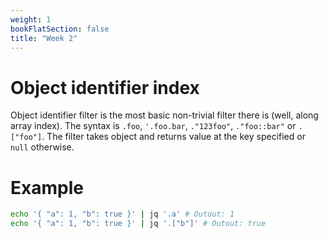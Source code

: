 ```yaml
---
weight: 1
bookFlatSection: false
title: "Week 2"
---
```


# Object identifier index
Object identifier filter is the most basic non-trivial filter there is (well, along array index).
The syntax is `.foo`, `'.foo.bar`, `."123foo"`, `."foo::bar"` or `.["foo"]`.
The filter takes object and returns value at the key specified or `null` otherwise.

# Example
```bash
echo '{ "a": 1, "b": true }' | jq '.a' # Outout: 1
echo '{ "a": 1, "b": true }' | jq '.["b"]' # Outout: true
```
